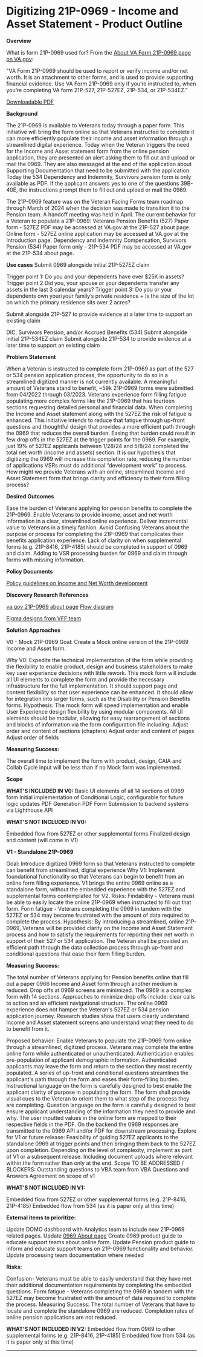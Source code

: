 # Digitizing 21P-0969 - Income and Asset Statement - Product Outline 

**Overview**

What is form 21P-0969 used for? From the [About VA Form 21P-0969 page on VA.gov](https://staging.va.gov/find-forms/about-form-21p-0969/):

"VA Form 21P-0969 should be used to report or verify income and/or net worth.  It is an attachment to other forms, and is used to provide supporting financial evidence. Use VA Form 21P-0969 only if you’re instructed to, when you’re completing VA form 21P-527, 21P-527EZ, 21P-534, or 21P-534EZ."

[Downloadable PDF](https://www.va.gov/find-forms/about-form-21p-0969/#:~:text=Download%20VA%20Form-,21P,-%2D0969%20(PDF))

**Background**

The 21P-0969 is available to Veterans today through a paper form.  This initiative will bring the form online so that Veterans instructed to complete it can more efficiently populate their income and asset information through a streamlined digital experience.
Today when the Veteran triggers the need for the Income and Asset statement form from the online pension application, they are presented an alert asking them to fill out and upload or mail the 0969.  They are also messaged at the end of the application about Supporting Documentation that need to be submitted with the application.
Today the 534 Dependency and Indemnity, Survivors pension form is only available as PDF.  If the applicant answers yes to one of the questions 39B-40E, the instructions prompt them to fill out and upload or mail the 0969.

The 21P-0969 feature was on the Veteran Facing Forms team roadmap through March of 2024 when the decision was made to transition it to the Pension team.  A handoff meeting was held in April.
The current behavior for a Veteran to populate a 21P-0969:
Veterans Pension Benefits (527)
Paper form - 527EZ PDF may be accessed at VA.gov at the 21P-527 about page.
Online form - 527EZ online application may be accessed at VA.gov at the Introduction page.
Dependency and Indemnity Compensation, Survivors Pension (534)
Paper form only - 21P-534 PDF may be accessed at VA.gov at the 21P-534 about page.

**Use cases**
Submit 0969 alongside initial 21P-527EZ claim

Trigger point 1: Do you and your dependents have over $25K in assets?
Trigger point 2 Did you, your spouse or your dependents transfer any assets in the last 3 calendar years?
Trigger point 3: Do you or your dependents own your/your family’s private residence + Is the size of the lot on which the primary residence sits over 2 acres?

Submit alongside 21P-527 to provide evidence at a later time to support an existing claim
 
DIC, Survivors Pension, and/or Accrued Benefits (534)
Submit alongside initial 21P-534EZ claim
Submit alongside 21P-534 to provide evidence at a later time to support an existing claim

**Problem Statement**

When a Veteran is instructed to complete form 21P-0969 as part of the 527 or 534 pension application process,  the opportunity to do so in a streamlined digitized manner is not currently available.    A meaningful amount of Veterans stand to benefit,  ~59k 21P-0969 forms were submitted from 04/2022 through 03/2023. 
Veterans experience form filling fatigue populating more complex forms like the 21P-0969 that has fourteen sections requesting detailed personal and financial data.  When completing the Income and Asset statement along with the 527EZ the risk of fatigue is enhanced.  This initiative intends to reduce that fatigue through up-front questions and thoughtful design that provides a more efficient path through the 0969 that reduces the overall burden.  Easing that burden could result in few drop offs in the 527EZ at the trigger points for the 0969. For example, just 19% of 527EZ applicants between 1/28/24 and 5/8/24 completed the total net worth (income and assets) section.  It is our hypothesis that digitizing the 0969 will increase this completion rate, reducing the number of applications VSRs must do additional “development work” to process.
How might we provide Veterans with an online, streamlined Income and Asset Statement form that brings clarity and efficiency to their form filling process?

**Desired Outcomes**

Ease the burden of Veterans applying for pension benefits to complete the 21P-0969.
Enable Veterans to  provide income, asset and net worth information in a clear, streamlined online experience. 
Deliver incremental value to Veterans in a timely fashion.
Avoid
Confusing Veterans about the purpose or process for completing the 21P-0969 that complicates their benefits application experience.
Lack of clarity on when supplemental forms (e.g. 21P-8416, 21P-4185) should be completed in support of 0969 and claim.
Adding to VSR processing burden for 0969 and claim through forms with missing information.

**Policy Documents**

[Policy guidelines on Income and Net Worth development](https://www.knowva.ebenefits.va.gov/system/templates/selfservice/va_ssnew/help/customer/locale/en-US/portal/554400000001018/content/554400000178674/M21-1-Part-IX-Subpart-i-Chapter-3-Section-A-General-Information-on-Income-and-Net-Worth-Development?query=0969)

**Discovery Research References**

[va.gov 21P-0969 about page](https://www.va.gov/find-forms/about-form-21p-0969/)
[Flow diagram](https://app.mural.co/t/departmentofveteransaffairs9999/m/departmentofveteransaffairs9999/1716990611183/ae454eca4402d95d1d1f82d8a55d901f43bee6e1?sender=ud143866fd5369378295a0267)

[Figma designs from VFF team](https://www.figma.com/design/tJhSwyQorlgdVPC2UKx1fQ/WIP---21P-0969-Income-and-Asset?node-id=0-1&t=fj1AJefI1lxkTs5h-0)


**Solution Approaches**

V0 - Mock 21P-0969
Goal: Create a Mock online version of the 21P-0969 Income and Asset form.  

Why V0: Expedite the technical implementation of the form while providing the flexibility to enable product, design and business stakeholders to make key user experience decisions with little rework.  This mock form will include all UI elements to complete the form and provide the necessary infrastructure for the full implementation. It should support page and content flexibility so that user experience can be enhanced. It should allow for integration into larger forms, such as the Disability or Pension Benefits forms.
Hypothesis:
The mock form will speed implementation and enable User Experience design flexibility by using modular components. All UI elements should be modular, allowing for easy rearrangement of sections and blocks of information via the form configuration file including:
Adjust order and content of sections (chapters) 
Adjust order and content of pages
Adjust order of fields

**Measuring Success:**

The overall time to implement the form with product, design, CAIA and Collab Cycle input will be less than if no Mock form was implemented.

**Scope**

**WHAT’S INCLUDED IN V0:**
Basic UI elements of all 14 sections of 0969 form
Initial implementation of Conditional Logic, configurable for future logic updates
PDF Generation
PDF Form Submission to backend systems via Lighthouse API


**WHAT’S NOT INCLUDED IN V0:**

Embedded flow from 527EZ or other supplemental forms 
Finalized design and content (will come in V1)


**V1 - Standalone 21P-0969**

Goal: Introduce digitized 0969 form so that Veterans instructed to complete can benefit from streamlined, digital experience
Why V1: Implement foundational functionality so that Veterans can begin to benefit from an online form filling experience.  V1 brings the entire 0969 online as a standalone form, without the embedded experience with the 527EZ and supplemental forms contemplated for V2.
Risks:
Findability - Veterans must be able to easily locate the online 21P-0969 when instructed to fill out that form.
Form fatigue - Veterans completing the 0969 in tandem with the 527EZ or 534 may become frustrated with the amount of data required to complete the process.
Hypothesis:
By introducing a streamlined, online 21P-0969, Veterans will be provided clarity on the Income and Asset Statement process and how to satisfy the requirements for reporting their net worth in support of their 527 or 534 application.
The Veteran shall be provided an efficient path through the data collection process through up-front and conditional questions that ease their form filling burden.


**Measuring Success:**

The total number of Veterans applying for Pension benefits online that fill out a paper 0966 Income and Asset  form through another medium is reduced.
Drop offs at 0969 screens are minimized.  The 0969 is a complex form with 14 sections. Approaches to minimize drop offs include: clear calls to action and an efficient navigational structure.
The online 0969 experience does not hamper the Veteran's 527EZ or 534 pension application journey.
Research studies show that users clearly understand Income and Asset statement  screens and understand what they need to do to benefit from it.


Proposed behavior: Enable Veterans to populate the 21P-0969 form online through a streamlined, digitized process.
Veterans may complete the entire online form while authenticated or unauthenticated.  Authentication enables pre-population of applicant demographic information.
Authenticated applicants may leave the form and return to the section they most recently populated. 
A series of up-front and conditional questions streamlines the applicant's path through the form and eases their form-filling burden.
Instructional language on the form is carefully designed to best enable the applicant clarity of purpose in populating the form.
The form shall provide visual cues to the Veteran to orient them to what step of the process they are completing.
Question language on the form is carefully designed to best ensure applicant understanding of the information they need to provide and why.
The user inputted values in the online form are mapped to their respective fields in the PDF.
On the backend the 0969 responses are transmitted to the 0969 API and/or PDF for downstream processing.
Explore for V1 or future release: 
Feasibility of guiding 527EZ applicants to the standalone 0969 at trigger points and then bringing them back to the 527EZ upon completion. Depending on the level of complexity, implement as part of V1 or a subsequent release.
Including document uploads where relevant within the form rather than only at the end.
Scope
TO BE ADDRESSED / BLOCKERS:
Outstanding questions to VBA team from VBA Questions and Answers
Agreement on scope of v1


**WHAT’S NOT INCLUDED IN V1:**

Embedded flow from 527EZ or other supplemental forms (e.g. 21P-8416, 21P-4185)
Embedded flow from 534 (as it is paper only at this time)


**External items to prioritize:**

Update DOMO dashboard with Analytics team to include new 21P-0969 related pages.
Update [0969 About page](https://www.va.gov/find-forms/about-form-21p-0969/)
Create 0969 product guide to educate support teams about online form.
Update Pension product guide to inform and educate support teams on 21P-0969  functionality and behavior.
Update processing team documentation where needed



**Risks:**

Confusion- Veterans must be able to easily understand that they have met their additional documentation requirements by completing the embedded questions.
Form fatigue - Veterans completing the 0969 in tandem with the 527EZ may become frustrated with the amount of data required to complete the process.
Measuring Success:
The total number of Veterans that have to locate and complete the standalone 0969 are reduced.
Completion rates of online pension applications are not reduced.


**WHAT’S NOT INCLUDED IN V2:**
Embedded flow from 0969 to other supplemental forms (e.g. 21P-8416, 21P-4185)
Embedded flow from 534 (as it is paper only at this time)


****
